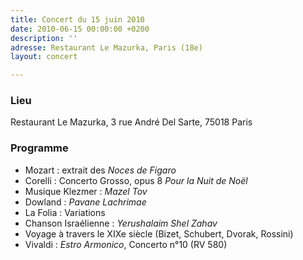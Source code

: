 ```yaml
---
title: Concert du 15 juin 2010
date: 2010-06-15 00:00:00 +0200
description: ''
adresse: Restaurant Le Mazurka, Paris (18e)
layout: concert

---
```

### Lieu

Restaurant Le Mazurka, 3 rue André Del Sarte, 75018 Paris

### Programme

* Mozart : extrait des _Noces de Figaro_
* Corelli : Concerto Grosso, opus 8 _Pour la Nuit de Noël_
* Musique Klezmer : _Mazel Tov_
* Dowland : _Pavane Lachrimae_
* La Folia : Variations
* Chanson Israélienne : _Yerushalaim Shel Zahav_
* Voyage à travers le XIXe siècle (Bizet, Schubert, Dvorak, Rossini)
* Vivaldi : _Estro Armonico_, Concerto n°10 (RV 580)
